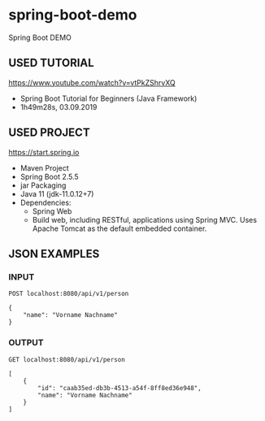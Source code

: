 # spring-boot-demo
Spring Boot DEMO

## USED TUTORIAL 
https://www.youtube.com/watch?v=vtPkZShrvXQ
* Spring Boot Tutorial for Beginners (Java Framework)
* 1h49m28s, 03.09.2019

## USED PROJECT
https://start.spring.io
* Maven Project
* Spring Boot 2.5.5
* jar Packaging
* Java 11 (jdk-11.0.12+7)
* Dependencies: 
  * Spring Web
  * Build web, including RESTful, applications using Spring MVC. Uses Apache Tomcat as the default embedded container.

## JSON EXAMPLES
### INPUT
`POST localhost:8080/api/v1/person`
```
{
    "name": "Vorname Nachname"
}
``` 
### OUTPUT
`GET localhost:8080/api/v1/person`
```
[
    {
        "id": "caab35ed-db3b-4513-a54f-8ff8ed36e948",
        "name": "Vorname Nachname"
    }
]
``` 
